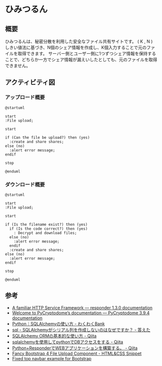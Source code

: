 # ひみつるん

## 概要

ひみつるんは、秘密分散を利用した安全なファイル共有サイトです。
( K , N ) しきい値法に基づき、N個のシェア情報を作成し、K個入力することで元のファイルを取得できます。
サーバー側とユーザー側に1つずつシェア情報を保持することで、どちらか一方でシェア情報が漏えいしたとしても、元のファイルを取得できません。

## アクティビティ図

### アップロード概要

```plantuml
@startuml

start
:File upload;

start

if (Can the file be upload?) then (yes)
  :create and share shares;
else (no)
  :alert error message;
endif

stop

@enduml
```

### ダウンロード概要

```plantuml
@startuml

start
:File upload;

start

if (Is the filename exist?) then (yes)
  if (Is the code correct?) then (yes)
    : Decrypt and download files;
  else (no)
    :alert error message;
  endif
  :create and share shares;
else (no)
  :alert error message;
endif

stop

@enduml
```

## 参考

- [A familiar HTTP Service Framework — responder 1.3.0 documentation](https://responder.readthedocs.io/en/latest/#)
- [Welcome to PyCryptodome’s documentation — PyCryptodome 3.9.4 documentation](https://pycryptodome.readthedocs.io/en/latest/index.html)
- [Python｜SQLAlchemyの使い方 - わくわくBank](https://www.wakuwakubank.com/posts/277-python-sqlalchemy/)
- [sql - SQLAlchemyがシリアル列を作成しないのはなぜですか？ - 答えた](https://kotaeta.com/57761810)
- [SQLAlchemy ORMの基本的な使い方 - Qiita](https://qiita.com/TamaiHideaki/items/346bf843ee6ee1aa6e93)
- [sqlalchemyを使用してpythonでDBアクセスをする - Qiita](https://qiita.com/mink0212/items/d7f31f6e2903c5f0b837)
- [Python+ResponderでWEBアプリケーションを構築する。 - Qiita](https://qiita.com/t-iguchi/items/5c4294efffbba9a6bb84#8download-file)
- [Fancy Bootstrap 4 File Upload Component - HTML&CSS Snippet](https://bootstrapious.com/p/bootstrap-file-upload)
- [Fixed top navbar example for Bootstrap](https://getbootstrap.com/docs/4.0/examples/navbar-fixed/)